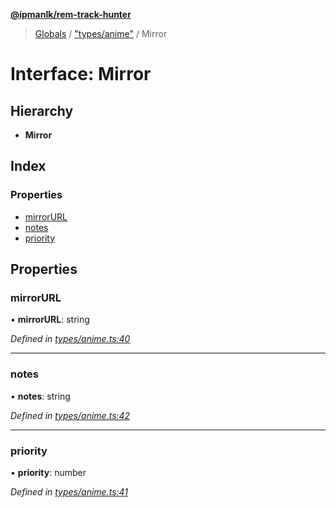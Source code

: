 **[@ipmanlk/rem-track-hunter](../README.md)**

> [Globals](../globals.md) / ["types/anime"](../modules/_types_anime_.md) / Mirror

# Interface: Mirror

## Hierarchy

* **Mirror**

## Index

### Properties

* [mirrorURL](_types_anime_.mirror.md#mirrorurl)
* [notes](_types_anime_.mirror.md#notes)
* [priority](_types_anime_.mirror.md#priority)

## Properties

### mirrorURL

•  **mirrorURL**: string

*Defined in [types/anime.ts:40](https://github.com/ipmanlk/rem-track-hunter/blob/f5d0220/lib/types/anime.ts#L40)*

___

### notes

•  **notes**: string

*Defined in [types/anime.ts:42](https://github.com/ipmanlk/rem-track-hunter/blob/f5d0220/lib/types/anime.ts#L42)*

___

### priority

•  **priority**: number

*Defined in [types/anime.ts:41](https://github.com/ipmanlk/rem-track-hunter/blob/f5d0220/lib/types/anime.ts#L41)*
